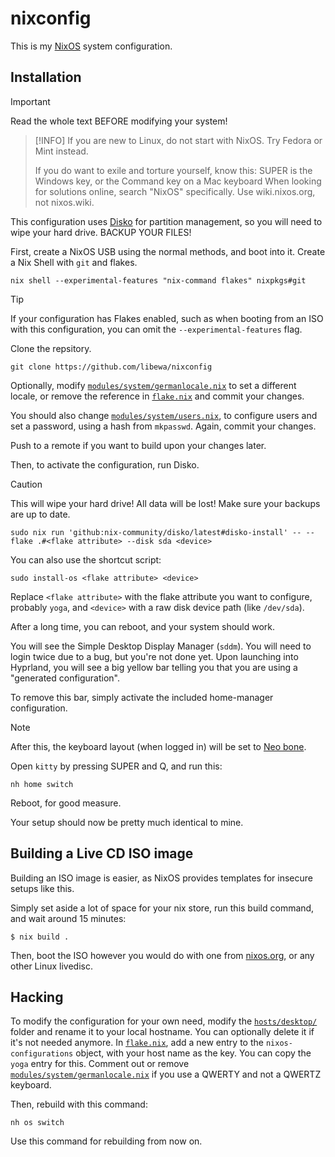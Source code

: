 # nixconfig
This is my [NixOS] system configuration.

## Installation

> [!IMPORTANT]  
> Read the whole text BEFORE modifying your system!

> [!INFO]
> If you are new to Linux, do not start with NixOS. Try Fedora or Mint instead.
> 
> If you do want to exile and torture yourself, know this: SUPER is the Windows key,
> or the Command key on a Mac keyboard
> When looking for solutions online, search "NixOS" specifically. Use wiki.nixos.org, not nixos.wiki.

This configuration uses [Disko] for partition management, so you will need to wipe
your hard drive. BACKUP YOUR FILES!

First, create a NixOS USB using the normal methods, and boot into it. Create a Nix
Shell with `git` and flakes.

```shell
nix shell --experimental-features "nix-command flakes" nixpkgs#git
```

> [!TIP]
> If your configuration has Flakes enabled, such as when booting from an ISO with this configuration, you can omit the `--experimental-features` flag.

Clone the repsitory.

```shell
git clone https://github.com/libewa/nixconfig
```

Optionally, modify [`modules/system/germanlocale.nix`] to set a different locale, or
remove the reference in [`flake.nix`] and commit your changes.

You should also change [`modules/system/users.nix`], to configure users and set a password, using a hash from `mkpasswd`. Again, commit your changes.

Push to a remote if you want to build upon your changes later.

Then, to activate the configuration, run Disko.

> [!CAUTION]
> This will wipe your hard drive! All data will be lost!
> Make sure your backups are up to date.

```shell
sudo nix run 'github:nix-community/disko/latest#disko-install' -- --flake .#<flake attribute> --disk sda <device>
```

You can also use the shortcut script:

```shell
sudo install-os <flake attribute> <device>
```

Replace `<flake attribute>` with the flake attribute you want to configure, probably `yoga`, and `<device>` with a raw disk device path (like `/dev/sda`).

After a long time, you can reboot, and your system should work.

You will see the Simple Desktop Display Manager (`sddm`). You will need to login
twice due to a bug, but you're not done yet. Upon launching into Hyprland, you will
see a big yellow bar telling you that you are using a "generated configuration".

To remove this bar, simply activate the included home-manager configuration.

> [!NOTE]
> After this, the keyboard layout (when logged in) will be set to [Neo bone].

Open `kitty` by pressing SUPER and Q, and run this:

```shell
nh home switch
```

Reboot, for good measure.

Your setup should now be pretty much identical to mine.

## Building a Live CD ISO image

Building an ISO image is easier, as NixOS provides templates for insecure setups like this.

Simply set aside a lot of space for your nix store, run this build command, and wait around 15 minutes:

```shellsession
$ nix build .
```

Then, boot the ISO however you would do with one from [nixos.org][NixOS], or any other Linux livedisc.

## Hacking

To modify the configuration for your own need, modify the [`hosts/desktop/`]
folder and rename it to your local hostname. You can optionally delete it if it's
not needed anymore. In [`flake.nix`], add a new entry to the `nixos-configurations`
object, with your host name as the key. You can copy the `yoga` entry for this.
Comment out or remove [`modules/system/germanlocale.nix`] if you use a QWERTY and not a QWERTZ keyboard.

Then, rebuild with this command:

```shell
nh os switch
```

Use this command for rebuilding from now on.

[NixOS]: https://nixos.org
[Disko]: https://github.com/nix-community/disko?tab=readme-ov-file
[Neo bone]: https://neo-layout.org/Layouts/bone/
[`modules/system/users.nix`]: ./modules/system/users.nix
[`modules/system/germanlocale.nix`]: ./modules/system/germanlocale.nix
[`flake.nix`]: ./flake.nix
[`hosts/desktop/`]: ./hosts/desktop/